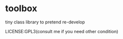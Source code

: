 toolbox
=======

tiny class library to pretend re-develop

LICENSE:GPL3(consult me if you need other condition)
